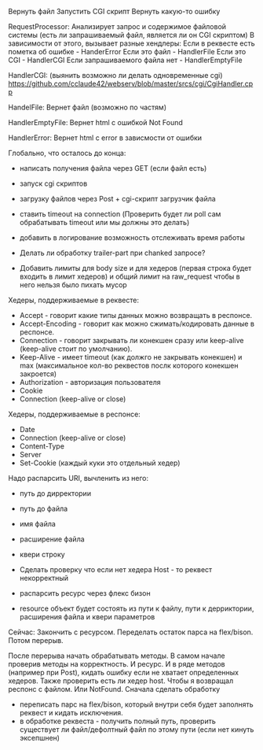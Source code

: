 Вернуть файл
Запустить CGI скрипт
Вернуть какую-то ошибку

RequestProcessor:
Анализирует запрос и содержимое файловой системы (есть ли запрашиваемый файл, является ли он CGI скриптом)
В зависимости от этого, вызывает разные хендлеры:
Если в реквесте есть пометка об ошибке - HanderError
Если это файл - HandlerFile
Если это CGI - HandlerCGI
Если запрашиваемого файла нет - HandlerEmptyFile


HandlerCGI: (выянить возможно ли делать одновременные cgi)
https://github.com/cclaude42/webserv/blob/master/srcs/cgi/CgiHandler.cpp

HandelFile:
Вернет файл (возможно по частям)

HandlerEmptyFile:
Вернет html с ошибкой Not Found

HandlerError:
Вернет html с error в зависмости от ошибки

Глобально, что осталось до конца:
* написать получения файла через GET (если файл есть)
* запуск cgi скриптов
* загрузку файлов через Post + cgi-скрипт загрузчик файла
* ставить timeout на connection (Проверить будет ли poll сам обрабатывать timeout или мы должны это делать)
* добавить в логирование возможность отслеживать время работы

* Делать ли обработку trailer-part при chanked запросе?
* Добавить лимиты для body size и для хедеров (первая строка будет входить в лимит хедеров) и общий лимит на raw_request чтобы в него нельзя было пихать мусор

Хедеры, поддерживаемые в реквесте:
* Accept - говорит какие типы данных можно возвращать в респонсе.
* Accept-Encoding - говорит как можно сжимать/кодировать данные в респонсе.
* Connection - говорит закрывать ли конекшен сразу или keep-alive (keep-alive стоит по умолчанию).
* Keep-Alive - имеет timeout (как должго не закрывать конекшен) и max (максимальное кол-во реквестов послк которого конекшен закроется)
* Authorization - авторизация пользователя
* Cookie
* Connection (keep-alive or close)

Хедеры, поддерживаемые в респонсе:
* Date
* Connection (keep-alive or close)
* Content-Type
* Server
* Set-Cookie (каждый куки это отдельный хедер)

Надо распарсить URI, вычленить из него:
* путь до дирректории
* путь до файла
* имя файла
* расширение файла
* квери строку

* Сделать проверку что если нет хедера Host - то реквест некорректный

* распарсить ресурс через флекс бизон
* resource объект будет состоять из пути к файлу, пути к дерриктории, расширения файла и квери параметров

Сейчас: Закончить с ресурсом. Переделать остаток парса на flex/bison. Потом перерыв.

После перерыва начать обрабатывать методы. 
В самом начале проверив методы на корректность. И ресурс. И в ряде методов (например при Post), кидать ошибку если не хватает определенных хедеров. Также проверить есть ли хедер host.
Чтобы я возвращал респонс с файлом. Или NotFound. Сначала сделать обработку

* переписать парс на flex/bison, который внутри себя будет заполнять реквест и кидать исключения.
* в обработке реквеста - получить полный путь, проверить существует ли файл/дефолтный файл по этому пути (если нет кинуть эксепшнен)
